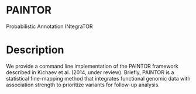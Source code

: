 PAINTOR
=======
Probabilistic Annotation INtegraTOR 

Description
==

We provide a command line implementation of the PAINTOR framework described in Kichaev et al. (2014, under review). Briefly, PAINTOR is a statistical fine-mapping method that integrates functional genomic data with association strength to prioritize variants for follow-up analysis. 

